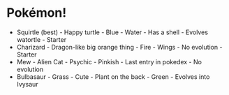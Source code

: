 # Pokémon!

- Squirtle (best) - Happy turtle - Blue - Water - Has a shell - Evolves watortle - Starter
- Charizard - Dragon-like big orange thing - Fire - Wings - No evolution - Starter
- Mew - Alien Cat - Psychic - Pinkish - Last entry in pokedex - No evolution
- Bulbasaur - Grass - Cute - Plant on the back - Green - Evolves into Ivysaur